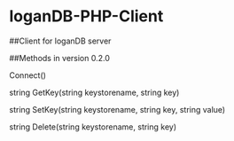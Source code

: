 # loganDB-PHP-Client
##Client for loganDB server

##Methods in version 0.2.0

Connect()

string GetKey(string keystorename, string key)

string SetKey(string keystorename, string key, string value)

string Delete(string keystorename, string key)

